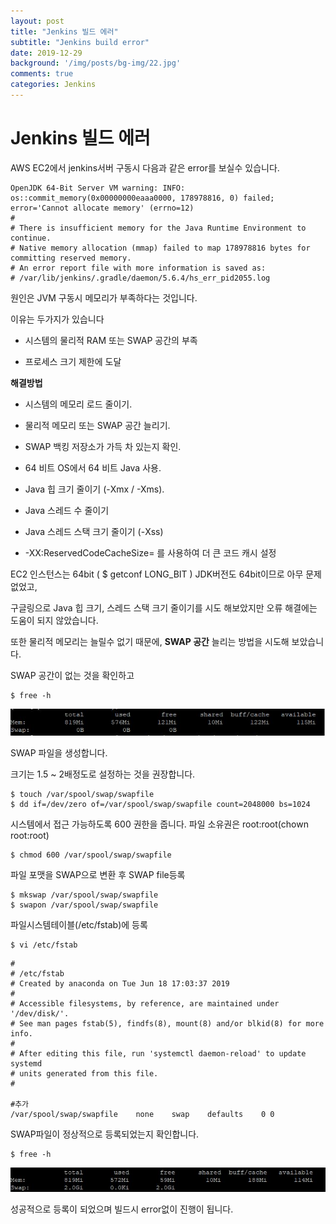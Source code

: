 ```yaml
---
layout: post
title: "Jenkins 빌드 에러"
subtitle: "Jenkins build error"
date: 2019-12-29
background: '/img/posts/bg-img/22.jpg'
comments: true
categories: Jenkins
---
```


<h1 class="section-heading2" >Jenkins 빌드 에러</h1>

AWS EC2에서 jenkins서버 구동시 다음과 같은 error를 보실수 있습니다.

```Console
OpenJDK 64-Bit Server VM warning: INFO: os::commit_memory(0x00000000eaaa0000, 178978816, 0) failed; error='Cannot allocate memory' (errno=12)
#
# There is insufficient memory for the Java Runtime Environment to continue.
# Native memory allocation (mmap) failed to map 178978816 bytes for committing reserved memory.
# An error report file with more information is saved as:
# /var/lib/jenkins/.gradle/daemon/5.6.4/hs_err_pid2055.log
```

원인은 JVM 구동시 메모리가 부족하다는 것입니다.

이유는 두가지가 있습니다

- 시스템의 물리적 RAM 또는 SWAP 공간의 부족

- 프로세스 크기 제한에 도달 

**해결방법**

- 시스템의 메모리 로드 줄이기.

- 물리적 메모리 또는 SWAP 공간 늘리기.

- SWAP 백킹 저장소가 가득 차 있는지 확인.

- 64 비트 OS에서 64 비트 Java 사용.

- Java 힙 크기 줄이기 (-Xmx / -Xms).

- Java 스레드 수 줄이기

- Java 스레드 스택 크기 줄이기 (-Xss)

- -XX:ReservedCodeCacheSize= 를 사용하여 더 큰 코드 캐시 설정

EC2 인스턴스는 64bit ( $ getconf LONG_BIT ) JDK버전도 64bit이므로 아무 문제 없었고,

구글링으로 Java 힙 크기, 스레드 스택 크기 줄이기를 시도 해보았지만 오류 해결에는 도움이 되지 않았습니다.

또한 물리적 메모리는 늘릴수 없기 때문에, **SWAP 공간** 늘리는 방법을 시도해 보았습니다.

SWAP 공간이 없는 것을 확인하고

```Console
$ free -h
```

<div>
	<img class="img-fluid" src="/img/posts/jenkins/jenkins23.JPG">	
</div>

SWAP 파일을 생성합니다.

크기는 1.5 ~ 2배정도로 설정하는 것을 권장합니다.

```Console
$ touch /var/spool/swap/swapfile 
$ dd if=/dev/zero of=/var/spool/swap/swapfile count=2048000 bs=1024
```

시스템에서 접근 가능하도록 600 권한을 줍니다. 파일 소유권은 root:root(chown root:root)

```Shell
$ chmod 600 /var/spool/swap/swapfile
```

파일 포맷을 SWAP으로 변환 후 SWAP file등록

```Console
$ mkswap /var/spool/swap/swapfile
$ swapon /var/spool/swap/swapfile
```

파일시스템테이블(/etc/fstab)에 등록

```Console
$ vi /etc/fstab
```
```Vim
#
# /etc/fstab
# Created by anaconda on Tue Jun 18 17:03:37 2019
#
# Accessible filesystems, by reference, are maintained under '/dev/disk/'.
# See man pages fstab(5), findfs(8), mount(8) and/or blkid(8) for more info.
#
# After editing this file, run 'systemctl daemon-reload' to update systemd
# units generated from this file.
#

#추가
/var/spool/swap/swapfile    none    swap    defaults    0 0
```

SWAP파일이 정상적으로 등록되었는지 확인합니다.

```Console
$ free -h
```

<div>
	<img class="img-fluid" src="/img/posts/jenkins/jenkins24.JPG">	
</div>

성공적으로 등록이 되었으며 빌드시 error없이 진행이 됩니다.